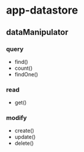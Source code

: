 # app-datastore
## dataManipulator
### query
- find()
- count()
- findOne()
### read
- get()
### modify
- create()
- update()
- delete()